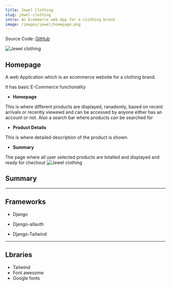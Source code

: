 ```yaml
---
title: Jewel Clothing
slug: jewel-clothing
intro: An Ecommerce web App for a clothing brand
image: /images/jewel/homepage.png
---
```


Source Code: [GitHub](https://github.com/Dharmzeey/jewel)

![Jewel clothing](/images/jewel/Homepage.png)
## **Homepage**

A web Application which is an ecommerce website for a clothing brand.

It has basic E-Commerce functionality 

- **Homepage**

This is where different products are displayed, ranadomly, based on recent arrivals or recently viewewd and can be accessed by anyone either has an account or not. Also a search bar where products can be searched for

- **Product Details** 

This is where detailed description of the product is shown.

- **Summary**

The page where all user selected products are totalled and displayed and ready for chechout
![Jewel clothing](/images/jewel/summary.png)
## **Summary**



***
## Frameworks
- Django
* Django-allauth 
- Django-Tailwind 
***
## Lbraries
- Tailwind
- Font awesome
- Google fonts